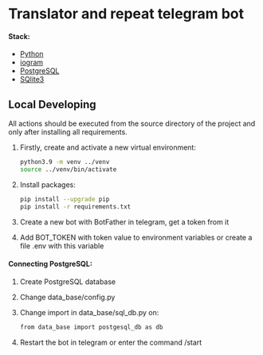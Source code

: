 # Translator and repeat telegram bot

#### Stack:

- [Python](https://www.python.org/downloads/)
- [iogram](https://docs.aiogram.dev/en/latest/)
- [PostgreSQL](https://www.postgresql.org/)
- [SQlite3](https://www.sqlite.org/index.html)

## Local Developing

All actions should be executed from the source directory of the project and only after installing all requirements.

1. Firstly, create and activate a new virtual environment:
   ```bash
   python3.9 -m venv ../venv
   source ../venv/bin/activate
   ```
   
2. Install packages:
   ```bash
   pip install --upgrade pip
   pip install -r requirements.txt
   ```
   
3. Create a new bot with BotFather in telegram, get a token from it 

4. Add BOT_TOKEN with token value to environment variables or create a file .env with this variable

#### Connecting PostgreSQL:

1. Create PostgreSQL database
2. Change data_base/config.py
3. Change import in data_base/sql_db.py on:

   ```bash
   from data_base import postgesql_db as db
   ``` 
4. Restart the bot in telegram or enter the command /start